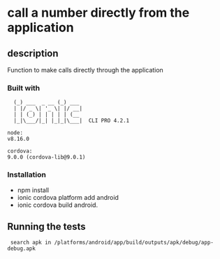 # call a number directly from the application

## description

Function to make calls directly through the application 

### Built with

```
  (_) ___  _ __ (_) ___
  | |/ _ \| '_ \| |/ __|
  | | (_) | | | | | (__
  |_|\___/|_| |_|_|\___|  CLI PRO 4.2.1

```

```
node:
v8.16.0

cordova:
9.0.0 (cordova-lib@9.0.1)

```

### Installation 
* npm install
* ionic cordova platform add android
* ionic cordova build android. 

## Running the tests 

```
 search apk in /platforms/android/app/build/outputs/apk/debug/app-debug.apk
```